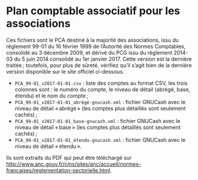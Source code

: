 Plan comptable associatif pour les associations
===============================================

Ces fichiers sont le PCA destiné à la majorité des associations, issu du règlement 99-01 du 16 février 1999 de l’Autorité des Normes Comptables, consolidé au 3 décembre 2009, et dérivé du PCG issu du règlement 2014-03 du 5 juin 2014 consolidé au 1er janvier 2017. Cette version est la dernière traitée ; toutefois, pour plus de sûreté, vérifiez qu’il s’agit bien de la dernière version disponible sur le site officiel ci-dessous.

* `PCA_99-01_v2017-01-01.csv` : liste des comptes au format CSV, les trois colonnes sont : le numéro du compte, le niveau de détail (abrégé, base, étendu) et le nom du compte ;
* `PCA_99-01_v2017-01-01_abrégé-gnucash.xml` : fichier GNUCash avec le niveau de détail « abrégé » (les comptes plus détaillés sont seulement cachés) ;
* `PCA_99-01_v2017-01-01_base-gnucash.xml` : fichier GNUCash avec le niveau de détail « base » (les comptes plus détaillés sont seulement cachés) ;
* `PCA_99-01_v2017-01-01_étendu-gnucash.xml` : fichier GNUCash avec le niveau de détail « étendu ».

Ils sont extraits du PDF qui peut être téléchargé sur http://www.anc.gouv.fr/cms/sites/anc/accueil/normes-francaises/reglementation-sectorielle.html.
